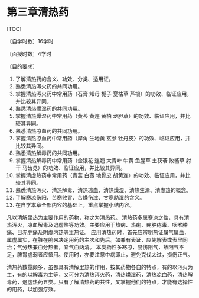 # 第三章清热药

[TOC]

〔自学时数〕16学时

〔面授时数〕4学时

〔目的要求〕

1. 了解清热药的含义、功效、分类、适用证。
2. 熟悉清热泻火药的共同功用。
3. 掌握清热泻火药中常用药（石膏 知母  栀子  夏枯草  芦根）的功效、临证应用，并比较其异同。
4. 熟悉清热燥湿药的共同功用。
5. 掌握清热燥湿药中常用药（黄芩 黄连  黄柏  龙胆草）的功效、临证应用，并比较其异同。
6. 熟悉清热凉血药的共同功用。
7. 掌握清热凉血药中常用药（犀角 生地黄  玄参  牡丹皮〉的功效、临证应用，并比较其异同。
8. 熟悉清热解毒药的共同功用。
9. 掌握清热解毒药中常用药（金银花  连翘  大青叶  牛黄  鱼腥草  土茯苓  败酱草  射干 马齿苋）的功效、临证应用，并比较其异同。
10. 掌握清虚热药中常用药（青蒿  白薇  地骨皮  胡黄连）的功效、临证应用，并比较其异同。
11. 熟悉清热泻火、清热解毒、清热凉血、清热燥湿、清热生津、清虚热的概念。
12. 了解寒凉伤阳、苦寒败胃、苦燥伤津、甘寒助湿的含义。
13. 在自学本章全部内容的基础上，重点掌握小结内容。



凡以清解里热为主要作用的药物，称之为清热药。
清热药多属寒凉之性，具有清热泻火，凉血解毒及退虚热等功效。主要应用于热病、热痢、痈肿疮毒、咽喉肿痛、目赤肿痛及阴虚内热等里热证。
应用清热药时，首先应辨明热证属气属血，属虚属实，在脏在腑来决定用药的主次和先后。如兼有表证，应先解表或表里同治；气分热兼血分热者，宜气血两清。
本类药性多寒凉，易伤阳气，故阳气不足，脾胃虚弱者应慎用。使用时，亦要注意中病即止，避免克伐太过，损伤正气。

清热药数量颇多，虽都具有清解里热的作用，按其药物各自的特点，有的以泻火为主，有的以解毒为主等，又可分为清热泻火药，清热燥湿药，清热凉血药，清热解毒药，退虚热药五类。只有了解清热药的共性，又掌握他们的特点，才能有选择性的用药，以加强疗效。


